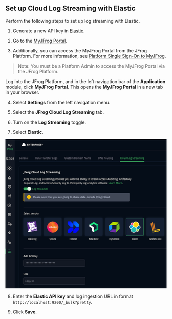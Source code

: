 ## Set up Cloud Log Streaming with Elastic

Perform the following steps to set up log streaming with Elastic.

1. Generate a new API key in [Elastic](https://www.elastic.co/guide/en/kibana/current/api-keys.html).

2. Go to the [MyJFrog Portal](http://my.jfrog.com/).

3. Additionally, you can access the MyJFrog Portal from the JFrog Platform. For more information, see [Platform Single Sign-On to MyJFrog](https://jfrog.com/help/r/5H19DEVA7PsahAXH0xXNSg/_iPFuW3rDQk_mlAk9URBkQ).

> Note: You must be a Platform Admin to access the MyJFrog Portal via the JFrog Platform.

Log into the JFrog Platform, and in the left navigation bar of the **Application** module, click **MyJFrog Portal**.
This opens the **MyJFrog Portal** in a new tab in your browser.

4. Select **Settings** from the left navigation menu.

5. Select the **JFrog Cloud Log Streaming** tab.

6. Turn on the **Log Streaming** toggle.

7. Select **Elastic**.

![elastic.png](assets/elastic.png)

8. Enter the **Elastic API key** and log ingestion URL in format `http://localhost:9200/_bulk?pretty`. 

9. Click **Save**.